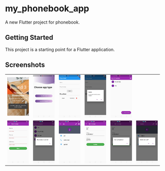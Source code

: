 # my_phonebook_app

A new Flutter project for phonebook.

## Getting Started

This project is a starting point for a Flutter application.

## Screenshots
<div style="text-align: center">
  <table>
    <tr>
      <td style="text-align: center">
        <img src="./screenshots/1.jpeg" width="200" />
      </td>
      <td style="text-align: center">
        <img src="./screenshots/2.jpeg" width="200" />
      </td>
      <td style="text-align: center">
        <img src="./screenshots/3.jpeg" width="200" />
      </td>
      <td style="text-align: center">
        <img src="./screenshots/4.jpeg" width="200" />
      </td>
      <td style="text-align: center">
        <img src="./screenshots/5.jpeg" width="200" />
      </td>
    </tr>
    <tr>
      <td style="text-align: center">
        <img src="./screenshots/6.jpeg" width="200" />
      </td>
      <td style="text-align: center">
        <img src="./screenshots/7.jpeg" width="200" />
      </td>
      <td style="text-align: center">
        <img src="./screenshots/8.jpeg" width="200" />
      </td>
      <td style="text-align: center">
        <img src="./screenshots/9.jpeg" width="200" />
      </td>
      <td style="text-align: center">
        <img src="./screenshots/10.jpeg" width="200" />
      </td>
         <td style="text-align: center">
        <img src="./screenshots/11.jpeg" width="200" />
      </td>
    </tr>
  </table>
</div>